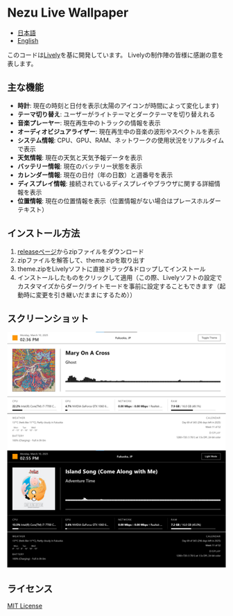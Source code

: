 # Nezu Live Wallpaper

* [日本語](README.md)
* [English](README-en.md)

このコードは[Lively](https://github.com/rocksdanister/lively)を基に開発しています。
Livelyの制作陣の皆様に感謝の意を表します。

## 主な機能

- **時計**: 現在の時刻と日付を表示(太陽のアイコンが時間によって変化します)
- **テーマ切り替え**: ユーザーがライトテーマとダークテーマを切り替えれる
- **音楽プレーヤー**: 現在再生中のトラックの情報を表示
- **オーディオビジュアライザー**: 現在再生中の音楽の波形やスペクトルを表示
- **システム情報**: CPU、GPU、RAM、ネットワークの使用状況をリアルタイムで表示
- **天気情報**: 現在の天気と天気予報データを表示
- **バッテリー情報**: 現在のバッテリー状態を表示
- **カレンダー情報**: 現在の日付（年の日数）と週番号を表示
- **ディスプレイ情報**: 接続されているディスプレイやブラウザに関する詳細情報を表示
- **位置情報**: 現在の位置情報を表示（位置情報がない場合はプレースホルダーテキスト）


## インストール方法

1. [releaseページ](https://github.com/nezumi0627/live-wallpaper/releases)からzipファイルをダウンロード
2. zipファイルを解答して、theme.zipを取り出す
3. theme.zipをLivelyソフトに直接ドラッグ&ドロップしてインストール
4. インストールしたものをクリックして適用（この際、Livelyソフトの設定でカスタマイズからダーク/ライトモードを事前に設定することもできます（起動時に変更を引き継いだままにするため））

## スクリーンショット

![スクリーンショット](preview.jpg)
![ダークテーマ](dark-theme.png)

## ライセンス
[MIT License](LICENSE)